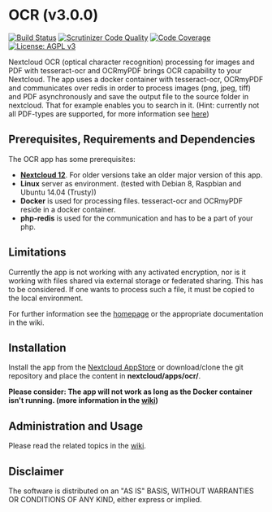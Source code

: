 # OCR (v3.0.0)
[![Build Status](https://travis-ci.org/janis91/ocr.svg?branch=master)](https://travis-ci.org/janis91/ocr) [![Scrutinizer Code Quality](https://scrutinizer-ci.com/g/janis91/ocr/badges/quality-score.png?b=master)](https://scrutinizer-ci.com/g/janis91/ocr/?branch=master) [![Code Coverage](https://scrutinizer-ci.com/g/janis91/ocr/badges/coverage.png?b=master)](https://scrutinizer-ci.com/g/janis91/ocr/?branch=master) [![License: AGPL v3](https://img.shields.io/badge/License-AGPL%20v3-blue.svg)](http://www.gnu.org/licenses/agpl-3.0)

Nextcloud OCR (optical character recognition) processing for images and PDF with tesseract-ocr and OCRmyPDF brings OCR capability to your Nextcloud.
The app uses a docker container with tesseract-ocr, OCRmyPDF and communicates over redis in order to process images (png, jpeg, tiff) and PDF asynchronously and save the output file to the source folder in nextcloud. That for example enables you to search in it. (Hint: currently not all PDF-types are supported, for more information see [here](https://github.com/jbarlow83/OCRmyPDF))

## Prerequisites, Requirements and Dependencies
The OCR app has some prerequisites:
 - **[Nextcloud 12](https://nextcloud.com/)**. For older versions take an older major version of this app.
 - **Linux** server as environment. (tested with Debian 8, Raspbian and Ubuntu 14.04 (Trusty))
 - **Docker** is used for processing files. tesseract-ocr and OCRmyPDF reside in a docker container.
 - **php-redis** is used for the communication and has to be a part of your php.

## Limitations
Currently the app is not working with any activated encryption, nor is it working with files shared via external storage or federated sharing. This has to be considered. If one wants to process such a file, it must be copied to the local environment.

For further information see the [homepage](https://github.com/janis91/ocr/wiki/Usage) or the appropriate documentation in the wiki.

## Installation
Install the app from the [Nextcloud AppStore](http://apps.nextcloud.com) or download/clone the git repository and place the content in **nextcloud/apps/ocr/**.

**Please consider: The app will not work as long as the Docker container isn't running. (more information in the [wiki](https://github.com/janis91/ocr/wiki))**

## Administration and Usage
Please read the related topics in the [wiki](https://github.com/janis91/ocr/wiki).

## Disclaimer
The software is distributed on an "AS IS" BASIS, WITHOUT WARRANTIES OR
CONDITIONS OF ANY KIND, either express or implied.
